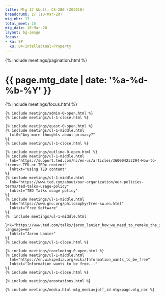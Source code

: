 ```yaml
---
title: Mtg 17 &bull; CS-280 (202010)
breadcrumb: 17 (10-Mar-20)
mtg_nbr: 17
total_meet: 26
mtg_date: 10-Mar-20
layout: bg-image
focus:
- ka: SP
  ku: 04-Intellectual-Property
---
```


{% include meetings/pagination.html %}
<div class="card">
  <h1 class="text-center card-header lightcthru">
    {{ page.mtg_date | date: '%a-%d-%b-%Y' }}
  </h1>
  <div class="card-body">
    {% include meetings/focus.html %}

    {% include meetings/admin-0-open.html %}
    {% include meetings/ul-1-close.html %}

    {% include meetings/quest-0-open.html %}
    {% include meetings/ul-1-middle.html
      txt0="Any more thoughts about privacy?"
    %}
    {% include meetings/ul-1-close.html %}

    {% include meetings/outline-0-open.html %}
    {% include meetings/ul-1-middle.html
      lnk="https://support.ted.com/hc/en-us/articles/360004233294-How-to-license-TED-or-TEDx-content"
      lnktxt="Using TED content"
    %}
    {% include meetings/ul-1-middle.html
      lnk="https://www.ted.com/about/our-organization/our-policies-terms/ted-talks-usage-policy"
      lnktxt="TED Talks usage policy"
    %}
    {% include meetings/ul-1-middle.html
      lnk="https://www.gnu.org/philosophy/free-sw.en.html"
      lnktxt="Free Software"
    %}
    {%  include meetings/ul-1-middle.html
      lnk="https://www.ted.com/talks/jaron_lanier_how_we_need_to_remake_the_internet?language=en"
      lnktxt="Jaron Lanier"
    %}
    {% include meetings/ul-1-close.html %}

    {% include meetings/concluding-0-open.html %}
    {% include meetings/ul-1-middle.html
      lnk="https://en.wikipedia.org/wiki/Information_wants_to_be_free"
      lnktxt="Information wants to be free..."
    %}
    {% include meetings/ul-1-close.html %}

    {% include meetings/annotations.html %}

    {% include meetings/media.html mtg_media=joff_id mtg=page.mtg_nbr %}
  </div>
</div>
